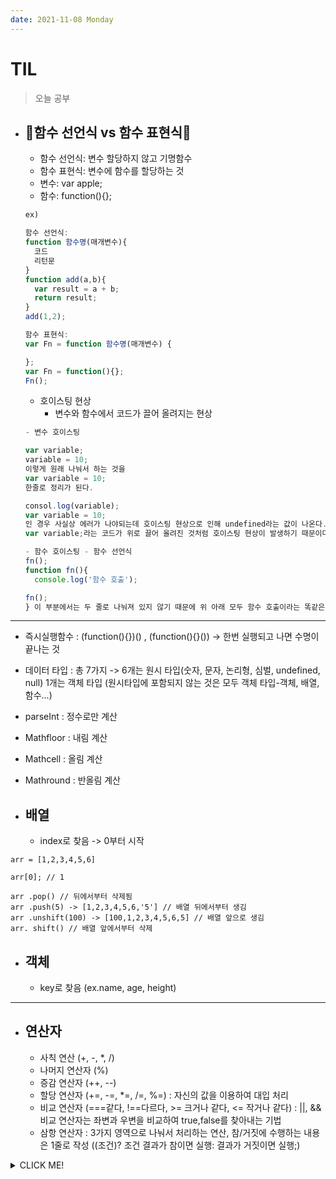 ```yaml
---
date: 2021-11-08 Monday
---
```


# TIL

> 오늘 공부
- **🌝함수 선언식 vs 함수 표현식🌝**
  -  
  - 함수 선언식: 변수 할당하지 않고 기명함수 
  - 함수 표현식: 변수에 함수를 할당하는 것
  - 변수: var apple;
  - 함수: function(){};

  ``` js
  ex)
  
  함수 선언식: 
  function 함수명(매개변수){
    코드
    리턴문
  }
  function add(a,b){
    var result = a + b;
    return result;
  }
  add(1,2);

  함수 표현식:
  var Fn = function 함수명(매개변수) {

  };
  var Fn = function(){};
  Fn();
  ```

  - 호이스팅 현상
    - 변수와 함수에서 코드가 끌어 올려지는 현상
  ```js
  - 변수 호이스팅

  var variable;
  variable = 10;
  이렇게 원래 나눠서 하는 것을
  var variable = 10;
  한줄로 정리가 된다.

  consol.log(variable);
  var variable = 10;
  인 경우 사실상 에러가 나야되는데 호이스팅 현상으로 인해 undefined라는 값이 나온다.
  var variable;라는 코드가 위로 끌어 올려진 것처럼 호이스팅 현상이 발생하기 때문이다.

  - 함수 호이스팅 - 함수 선언식
  fn();
  function fn(){
    console.log('함수 호출');

  fn();
  } 이 부분에서는 두 줄로 나눠져 있지 않기 때문에 위 아래 모두 함수 호출이라는 똑같은 값이 나온다.
-----

- 즉시실행함수 : (function(){})() , (function(){}())
            -> 한번 실행되고 나면 수명이 끝나는 것

- 데이터 타입 : 총 7가지 -> 6개는 원시 타입(숫자, 문자, 논리형, 심벌, undefined, null) 1개는 객체 타입 (원시타입에 포함되지 않는 것은 모두 객체 타입-객체, 배열, 함수...)

- parseInt : 정수로만 계산
- Mathfloor : 내림 계산
- Mathcell : 올림 계산
- Mathround : 반올림 계산

- 배열
  -
  - index로 찾음 -> 0부터 시작
```
arr = [1,2,3,4,5,6]

arr[0]; // 1

arr .pop() // 뒤에서부터 삭제됨
arr .push(5) -> [1,2,3,4,5,6,'5'] // 배열 뒤에서부터 생김
arr .unshift(100) -> [100,1,2,3,4,5,6,5] // 배열 앞으로 생김
arr. shift() // 배열 앞에서부터 삭제
```

- 객체 
  -
  - key로 찾음 (ex.name, age, height)
---
- 연산자
  -
  - 사칙 연산 (+, -, *, /)
  - 나머지 연산자 (%)
  - 증감 연산자 (++, --)
  - 할당 연산자 (+=, -=, *=, /=, %=) : 자신의 값을 이용하여 대입 처리
  - 비교 연산자 (===같다, !==다르다, >= 크거나 같다, <= 작거나 같다) : ||, && 비교 연산자는 좌변과 우변을 비교하여 true,false를 찾아내는 기법
  - 삼항 연산자 : 3가지 영역으로 나눠서 처리하는 연산, 참/거짓에 수행하는 내용은 1줄로 작성
  ((조건)? 조건 결과가 참이면 실행: 결과가 거짓이면 실행;)  


<details>
<summary>CLICK ME!</summary>  

- https://www.zerocho.com/category/JavaScript/post/572f55d773b6f3c5fdbf4426
- https://im-developer.tistory.com/57
- https://mesonia.tistory.com/138

</detials>  

